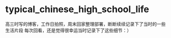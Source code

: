 # typical_chinese_high_school_life
高三时写的博客，工作日拍照，周末回家整理部署，断断续续记录下了当时的一些生活片段
每次回看，还是觉得很幸运当时记录下了这些细节：）
